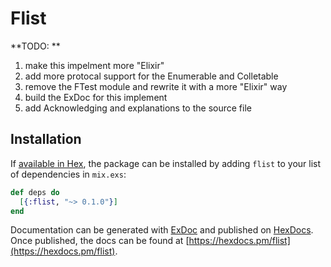 # Flist

**TODO: **
1. make this impelment more "Elixir"
2. add more protocal support for the Enumerable and Colletable
3. remove the FTest module and rewrite it with a more "Elixir" way
4. build the ExDoc for this implement
5. add Acknowledging and explanations to the source file

## Installation

If [available in Hex](https://hex.pm/docs/publish), the package can be installed
by adding `flist` to your list of dependencies in `mix.exs`:

```elixir
def deps do
  [{:flist, "~> 0.1.0"}]
end
```

Documentation can be generated with [ExDoc](https://github.com/elixir-lang/ex_doc)
and published on [HexDocs](https://hexdocs.pm). Once published, the docs can
be found at [https://hexdocs.pm/flist](https://hexdocs.pm/flist).

